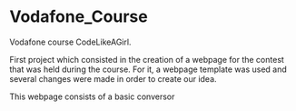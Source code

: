 # Vodafone_Course
Vodafone course CodeLikeAGirl.

First project which consisted in the creation of a webpage for the contest that was held during the course. For it, a webpage template was used and several changes were made in order to create our idea.

This webpage consists of a basic conversor
